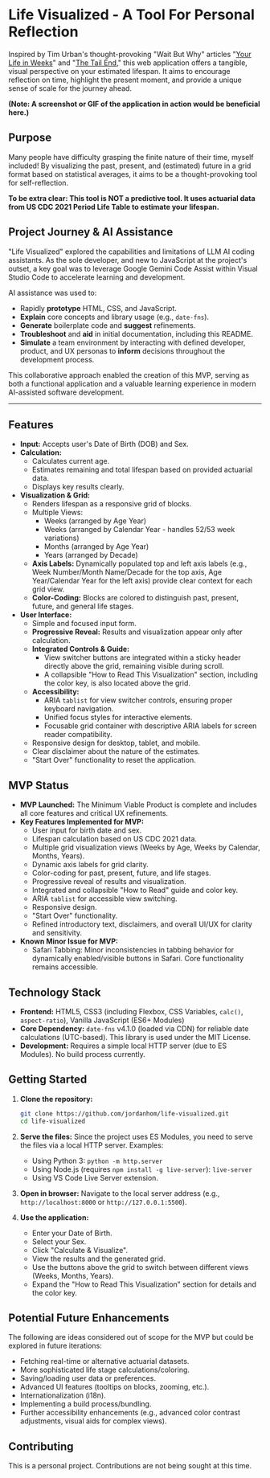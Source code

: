 # Life Visualized - A Tool For Personal Reflection

Inspired by Tim Urban's thought-provoking "Wait But Why" articles "[Your Life in Weeks](https://waitbutwhy.com/2014/05/life-weeks.html)" and "[The Tail End](https://waitbutwhy.com/2015/12/the-tail-end.html)," this web application offers a tangible, visual perspective on your estimated lifespan. It aims to encourage reflection on time, highlight the present moment, and provide a unique sense of scale for the journey ahead.

**(Note: A screenshot or GIF of the application in action would be beneficial here.)**

## Purpose

Many people have difficulty grasping the finite nature of their time, myself included! By visualizing the past, present, and (estimated) future in a grid format based on statistical averages, it aims to be a thought-provoking tool for self-reflection.

**To be extra clear: This tool is NOT a predictive tool. It uses actuarial data from US CDC 2021 Period Life Table to estimate your lifespan.**

## Project Journey & AI Assistance

"Life Visualized" explored the capabilities and limitations of LLM AI coding assistants. As the sole developer, and new to JavaScript at the project's outset, a key goal was to leverage Google Gemini Code Assist within Visual Studio Code to accelerate learning and development.

AI assistance was used to:

* Rapidly **prototype** HTML, CSS, and JavaScript.
* **Explain** core concepts and library usage (e.g., `date-fns`).
* **Generate** boilerplate code and **suggest** refinements.
* **Troubleshoot** and **aid** in initial documentation, including this README.
* **Simulate** a team environment by interacting with defined developer, product, and UX personas to **inform** decisions throughout the development process.

This collaborative approach enabled the creation of this MVP, serving as both a functional application and a valuable learning experience in modern AI-assisted software development.

---

## Features

* **Input:** Accepts user's Date of Birth (DOB) and Sex.
* **Calculation:**
  * Calculates current age.
  * Estimates remaining and total lifespan based on provided actuarial data.
  * Displays key results clearly.
* **Visualization & Grid:**
  * Renders lifespan as a responsive grid of blocks.
  * Multiple Views:
    * Weeks (arranged by Age Year)
    * Weeks (arranged by Calendar Year - handles 52/53 week variations)
    * Months (arranged by Age Year)
    * Years (arranged by Decade)
  * **Axis Labels:** Dynamically populated top and left axis labels (e.g., Week Number/Month Name/Decade for the top axis, Age Year/Calendar Year for the left axis) provide clear context for each grid view.
  * **Color-Coding:** Blocks are colored to distinguish past, present, future, and general life stages.
* **User Interface:**
  * Simple and focused input form.
  * **Progressive Reveal:** Results and visualization appear only after calculation.
  * **Integrated Controls & Guide:**
    * View switcher buttons are integrated within a sticky header directly above the grid, remaining visible during scroll.
    * A collapsible "How to Read This Visualization" section, including the color key, is also located above the grid.
  * **Accessibility:**
    * ARIA `tablist` for view switcher controls, ensuring proper keyboard navigation.
    * Unified focus styles for interactive elements.
    * Focusable grid container with descriptive ARIA labels for screen reader compatibility.
  * Responsive design for desktop, tablet, and mobile.
  * Clear disclaimer about the nature of the estimates.
  * "Start Over" functionality to reset the application.

## MVP Status

* **MVP Launched:** The Minimum Viable Product is complete and includes all core features and critical UX refinements.
* **Key Features Implemented for MVP:**
  * User input for birth date and sex.
  * Lifespan calculation based on US CDC 2021 data.
  * Multiple grid visualization views (Weeks by Age, Weeks by Calendar, Months, Years).
  * Dynamic axis labels for grid clarity.
  * Color-coding for past, present, future, and life stages.
  * Progressive reveal of results and visualization.
  * Integrated and collapsible "How to Read" guide and color key.
  * ARIA `tablist` for accessible view switching.
  * Responsive design.
  * "Start Over" functionality.
  * Refined introductory text, disclaimers, and overall UI/UX for clarity and sensitivity.
* **Known Minor Issue for MVP:**
  * Safari Tabbing: Minor inconsistencies in tabbing behavior for dynamically enabled/visible buttons in Safari. Core functionality remains accessible.

## Technology Stack

* **Frontend:** HTML5, CSS3 (including Flexbox, CSS Variables, `calc()`, `aspect-ratio`), Vanilla JavaScript (ES6+ Modules)
* **Core Dependency:** `date-fns` v4.1.0 (loaded via CDN) for reliable date calculations (UTC-based). This library is used under the MIT License.
* **Development:** Requires a simple local HTTP server (due to ES Modules). No build process currently.

## Getting Started

1. **Clone the repository:**

    ```bash
    git clone https://github.com/jordanhom/life-visualized.git
    cd life-visualized
    ```

2. **Serve the files:** Since the project uses ES Modules, you need to serve the files via a local HTTP server. Examples:
    * Using Python 3: `python -m http.server`
    * Using Node.js (requires `npm install -g live-server`): `live-server`
    * Using VS Code Live Server extension.
3. **Open in browser:** Navigate to the local server address (e.g., `http://localhost:8000` or `http://127.0.0.1:5500`).
4. **Use the application:**
    * Enter your Date of Birth.
    * Select your Sex.
    * Click "Calculate & Visualize".
    * View the results and the generated grid.
    * Use the buttons above the grid to switch between different views (Weeks, Months, Years).
    * Expand the "How to Read This Visualization" section for details and the color key.

## Potential Future Enhancements

The following are ideas considered out of scope for the MVP but could be explored in future iterations:

* Fetching real-time or alternative actuarial datasets.
* More sophisticated life stage calculations/coloring.
* Saving/loading user data or preferences.
* Advanced UI features (tooltips on blocks, zooming, etc.).
* Internationalization (i18n).
* Implementing a build process/bundling.
* Further accessibility enhancements (e.g., advanced color contrast adjustments, visual aids for complex views).

## Contributing

This is a personal project. Contributions are not being sought at this time.
